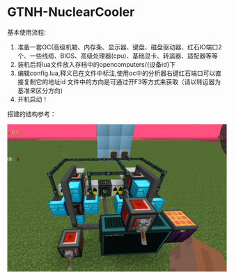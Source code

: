 # GTNH-NuclearCooler

基本使用流程:
1. 准备一套OC(高级机箱、内存条、显示器、键盘、磁盘驱动器、红石IO端口2个、一些线缆、BIOS、高级处理器(cpu)、基础显卡、转运器、适配器等等
2. 装机后将lua文件放入存档中的opencomputers/{设备id}下
3. 编辑config.lua,释义已在文件中标注,使用oc中的分析器右键红石端口可以直接复制它的地址id
  文件中的方向是可通过开F3等方式来获取（请以转运器为基准来区分方向)
4. 开机启动！

搭建的结构参考：

![多联核电](assets/多联核电.jpg)